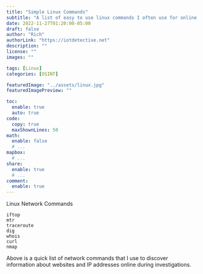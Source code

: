 ```yaml
---
title: "Simple Linux Commands"
subtitle: "A list of easy to use linux commands I often use for online investigations."
date: 2022-11-27T01:20:00-05:00
draft: false
author: "Rich"
authorLink: "https://iotdetective.net"
description: ""
license: ""
images: ""

tags: [Linux]
categories: [OSINT]

featuredImage: "../assets/linux.jpg"
featuredImagePreview: ""

toc:
  enable: true
  auto: true
code:
  copy: true
  maxShownLines: 50
math:
  enable: false
  # ...
mapbox:
  # ...
share:
  enable: true
  # ...
comment:
  enable: true
---
```



Linux Network Commands

    iftop
    mtr
    traceroute
    dig
    whois
    curl
    nmap

Above is a quick list of network commands that I use to discover information about websites and IP addresses online during investigations.